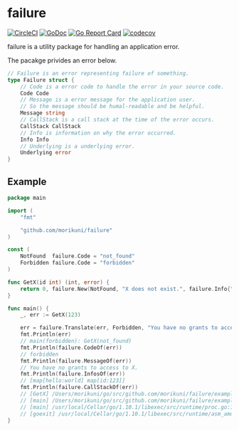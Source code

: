 # failure

[![CircleCI](https://circleci.com/gh/morikuni/failure/tree/master.svg?style=shield)](https://circleci.com/gh/morikuni/failure/tree/master)
[![GoDoc](https://godoc.org/github.com/morikuni/failure?status.svg)](https://godoc.org/github.com/morikuni/failure)
[![Go Report Card](https://goreportcard.com/badge/github.com/morikuni/failure)](https://goreportcard.com/report/github.com/morikuni/failure)
[![codecov](https://codecov.io/gh/morikuni/failure/branch/master/graph/badge.svg)](https://codecov.io/gh/morikuni/failure)

failure is a utility package for handling an application error.

The pacakge privides an error below.

```go
// Failure is an error representing failure of something.
type Failure struct {
	// Code is a error code to handle the error in your source code.
	Code Code
	// Message is a error message for the application user.
	// So the message should be humal-readable and be helpful.
	Message string
	// CallStack is a call stack at the time of the error occurs.
	CallStack CallStack
	// Info is information on why the error occurred.
	Info Info
	// Underlying is a underlying error.
	Underlying error
}
```

## Example

```go
package main

import (
	"fmt"

	"github.com/morikuni/failure"
)

const (
	NotFound  failure.Code = "not_found"
	Forbidden failure.Code = "forbidden"
)

func GetX(id int) (int, error) {
	return 0, failure.New(NotFound, "X does not exist.", failure.Info{"id": id})
}

func main() {
	_, err := GetX(123)

	err = failure.Translate(err, Forbidden, "You have no grants to access to X.", failure.Info{"hello": "world"})
	fmt.Println(err)
	// main(forbidden): GetX(not_found)
	fmt.Println(failure.CodeOf(err))
	// forbidden
	fmt.Println(failure.MessageOf(err))
	// You have no grants to access to X.
	fmt.Println(failure.InfosOf(err))
	// [map[hello:world] map[id:123]]
	fmt.Println(failure.CallStackOf(err))
	// [GetX] /Users/morikuni/go/src/github.com/morikuni/failure/example/main.go:15
	// [main] /Users/morikuni/go/src/github.com/morikuni/failure/example/main.go:19
	// [main] /usr/local/Cellar/go/1.10.1/libexec/src/runtime/proc.go:198
	// [goexit] /usr/local/Cellar/go/1.10.1/libexec/src/runtime/asm_amd64.s:2361
}
```
